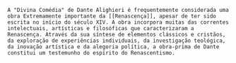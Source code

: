 	A "Divina Comédia" de Dante Alighieri é frequentemente considerada uma obra Extremamente importante da [[Renascença]], apesar de ter sido escrita no início do século XIV. A obra incorpora muitas das correntes intelectuais, artísticas e filosóficas que caracterizaram a Renascença. Através da sua síntese de elementos clássicos e cristãos, da exploração de experiências individuais, da investigação teológica, da inovação artística e da alegoria política, a obra-prima de Dante constitui um testemunho do espírito do Renascentismo.
